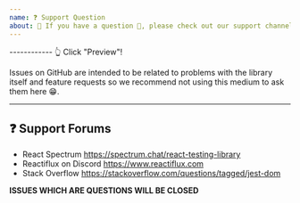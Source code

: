 ```yaml
---
name: ❓ Support Question
about: 🛑 If you have a question 💬, please check out our support channels!
---
```


------------ 👆 Click "Preview"!

Issues on GitHub are intended to be related to problems with the library itself
and feature requests so we recommend not using this medium to ask them here 😁.

---

## ❓ Support Forums

* React Spectrum
  https://spectrum.chat/react-testing-library
* Reactiflux on Discord
  https://www.reactiflux.com
* Stack Overflow
  https://stackoverflow.com/questions/tagged/jest-dom

**ISSUES WHICH ARE QUESTIONS WILL BE CLOSED**
